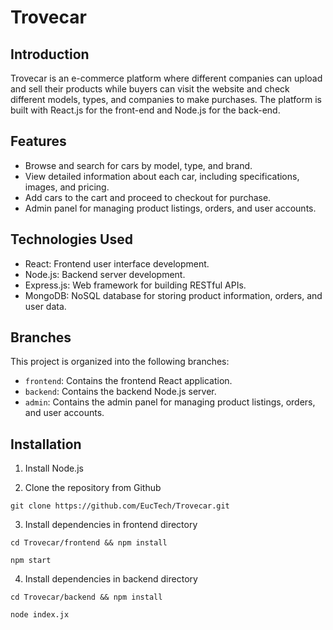 # Trovecar


## Introduction

Trovecar is an e-commerce platform where different companies can upload and sell their products while buyers can visit the website and check different models, types, and companies to make purchases. The platform is built with React.js for the front-end and Node.js for the back-end.

## Features

- Browse and search for cars by model, type, and brand.
- View detailed information about each car, including specifications, images, and pricing.
- Add cars to the cart and proceed to checkout for purchase.
- Admin panel for managing product listings, orders, and user accounts.

## Technologies Used

- React: Frontend user interface development.
- Node.js: Backend server development.
- Express.js: Web framework for building RESTful APIs.
- MongoDB: NoSQL database for storing product information, orders, and user data.

## Branches

This project is organized into the following branches:

- `frontend`: Contains the frontend React application.
- `backend`: Contains the backend Node.js server.
- `admin`: Contains the admin panel for managing product listings, orders, and user accounts.

## Installation

1. Install Node.js

2. Clone the repository from Github

```
git clone https://github.com/EucTech/Trovecar.git
```

3. Install dependencies in frontend directory

```
cd Trovecar/frontend && npm install
```
```
npm start
```

4. Install dependencies in backend directory

```
cd Trovecar/backend && npm install
```
```
node index.jx
```
